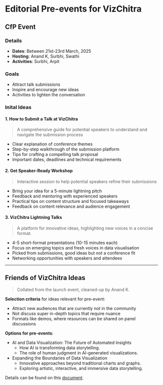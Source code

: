 # Editorial Pre-events for VizChitra

## CfP Event

### Details
- **Dates**: Between 21st-23rd March, 2025
- **Hosting**: Anand K, Surbhi, Swathi
- **Activities**: Surbhi, Arpit

### Goals
- Attract talk submissions
- Inspire and encourage new ideas
- Activities to lighten the conversation

### Inital Ideas

#### 1. How to Submit a Talk at VizChitra
> A comprehensive guide for potential speakers to understand and navigate the submission process
> 
- Clear explanation of conference themes
- Step-by-step walkthrough of the submission platform
- Tips for crafting a compelling talk proposal
- Important dates, deadlines and technical requirements

#### 2. Get Speaker-Ready Workshop
> Interactive session to help potential speakers refine their submissions
> 
- Bring your idea for a 5-minute lightning pitch
- Feedback and mentoring with experienced speakers
- Practical tips on content structure and focused takeaways
- Feedback on content relevance and audience engagement

#### 3. VizChitra Lightning Talks
> A platform for innovative ideas, highlighting new voices in a concise format.
> 
- 4-5 short-format presentations (10-15 minutes each)
- Focus on emerging topics and fresh voices in data visualisation
- Picked from submissions, good ideas but not a conference fit
- Networking opportunities with speakers and attendees

---

## Friends of VizChitra Ideas
> Collated from the launch event, cleaned-up by Anand K.

**Selection criteria** for ideas relevant for pre-event:
- Attract new audiences that are currently not in the community
- Not discuss super in-depth topics that require nuance
- Formats like demos, where resources can be shared on panel discussions

**Options for pre-events**:
- AI and Data Visualization: The Future of Automated Insights
    - How AI is transforming data storytelling.
    - The role of human judgment in AI-generated visualizations.
- Expanding the Boundaries of Data Visualization
    - Innovative approaches beyond traditional charts and graphs.
    - Exploring artistic, interactive, and immersive data storytelling.

Details can be found on this [document](https://docs.google.com/document/d/1OSh0G9u2wiScbAojKCeBsrAKgDyLfKdI6xMgb9IkZ6E/edit?tab=t.0#heading=h.jcevkrlbhobv).


